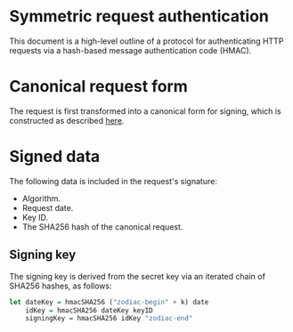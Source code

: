 # Symmetric request authentication

This document is a high-level outline of a protocol for authenticating
HTTP requests via a hash-based message authentication code (HMAC).

# Canonical request form

The request is first transformed into a canonical form for signing,
which is constructed as described [here](canonical-request.md).

# Signed data

The following data is included in the request's signature:

 - Algorithm.
 - Request date.
 - Key ID.
 - The SHA256 hash of the canonical request.

## Signing key

The signing key is derived from the secret key via an iterated chain
of SHA256 hashes, as follows:

```haskell
let dateKey = hmacSHA256 ("zodiac-begin" + k) date
    idKey = hmacSHA256 dateKey keyID
    signingKey = hmacSHA256 idKey "zodiac-end"
```
